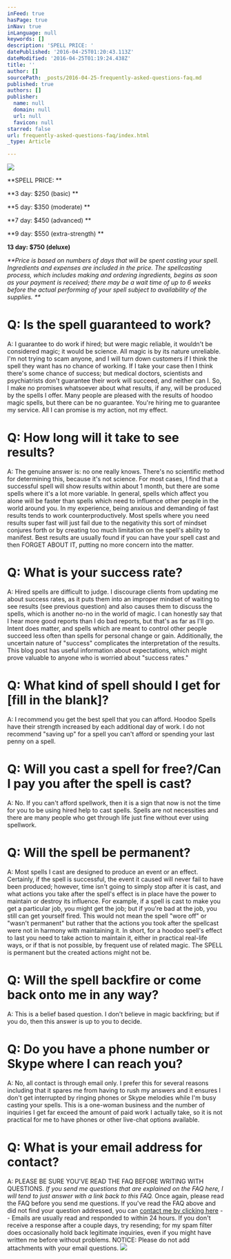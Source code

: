```yaml
---
inFeed: true
hasPage: true
inNav: true
inLanguage: null
keywords: []
description: 'SPELL PRICE: '
datePublished: '2016-04-25T01:20:43.113Z'
dateModified: '2016-04-25T01:19:24.438Z'
title: ''
author: []
sourcePath: _posts/2016-04-25-frequently-asked-questions-faq.md
published: true
authors: []
publisher:
  name: null
  domain: null
  url: null
  favicon: null
starred: false
url: frequently-asked-questions-faq/index.html
_type: Article

---
```

![](https://the-grid-user-content.s3-us-west-2.amazonaws.com/5a7118ea-f3ee-4424-9cdb-11fd53a2b8bd.jpg)

**SPELL PRICE: **

**3 day: $250 (basic) **

**5 day: $350 (moderate) **

**7 day: $450 (advanced) **

**9 day: $550 (extra-strength) **

**13 day: $750 (deluxe)**

_**Price is based on numbers of days that will be spent casting your spell. Ingredients and expenses are included in the price. The spellcasting process, which includes making and ordering ingredients, begins as soon as your payment is received; there may be a wait time of up to 6 weeks before the actual performing of your spell subject to availability of the supplies. **_

# Q: Is the spell guaranteed to work? 

A: I guarantee to do work if hired; but were magic reliable, it wouldn't be considered magic; it would be science. All magic is by its nature unreliable. I'm not trying to scam anyone, and I will turn down customers if I think the spell they want has no chance of working. If I take your case then I think there's some chance of success; but medical doctors, scientists and psychiatrists don't guarantee their work will succeed, and neither can I. So, I make no promises whatsoever about what results, if any, will be produced by the spells I offer. Many people are pleased with the results of hoodoo magic spells, but there can be no guarantee. You're hiring me to guarantee my service. All I can promise is my action, not my effect. 

# Q: How long will it take to see results? 

A: The genuine answer is: no one really knows. There's no scientific method for determining this, because it's not science. For most cases, I find that a successful spell will show results within about 1 month, but there are some spells where it's a lot more variable. In general, spells which affect you alone will be faster than spells which need to influence other people in the world around you. In my experience, being anxious and demanding of fast results tends to work counterproductively. Most spells where you need results super fast will just fail due to the negativity this sort of mindset conjures forth or by creating too much limitation on the spell's ability to manifest. Best results are usually found if you can have your spell cast and then FORGET ABOUT IT, putting no more concern into the matter. 

# Q: What is your success rate? 

A: Hired spells are difficult to judge. I discourage clients from updating me about success rates, as it puts them into an improper mindset of waiting to see results (see previous question) and also causes them to discuss the spells, which is another no-no in the world of magic. I can honestly say that I hear more good reports than I do bad reports, but that's as far as I'll go. Intent does matter, and spells which are meant to control other people succeed less often than spells for personal change or gain. Additionally, the uncertain nature of "success" complicates the interpretation of the results. This blog post has useful information about expectations, which might prove valuable to anyone who is worried about "success rates." 

# Q: What kind of spell should I get for \[fill in the blank\]? 

A: I recommend you get the best spell that you can afford. Hoodoo Spells have their strength increased by each additional day of work. I do not recommend "saving up" for a spell you can't afford or spending your last penny on a spell. 

# Q: Will you cast a spell for free?/Can I pay you after the spell is cast? 

A: No. If you can't afford spellwork, then it is a sign that now is not the time for you to be using hired help to cast spells. Spells are not necessities and there are many people who get through life just fine without ever using spellwork. 

# Q: Will the spell be permanent? 

A: Most spells I cast are designed to produce an event or an effect. Certainly, if the spell is successful, the event it caused will never fail to have been produced; however, time isn't going to simply stop after it is cast, and what actions you take after the spell's effect is in place have the power to maintain or destroy its influence. For example, if a spell is cast to make you get a particular job, you might get the job; but if you're bad at the job, you still can get yourself fired. This would not mean the spell "wore off" or "wasn't permanent" but rather that the actions you took after the spellcast were not in harmony with maintaining it. In short, for a hoodoo spell's effect to last you need to take action to maintain it, either in practical real-life ways, or if that is not possible, by frequent use of related magic. The SPELL is permanent but the created actions might not be. 

# Q: Will the spell backfire or come back onto me in any way? 

A: This is a belief based question. I don't believe in magic backfiring; but if you do, then this answer is up to you to decide. 

# Q: Do you have a phone number or Skype where I can reach you? 

A: No, all contact is through email only. I prefer this for several reasons including that it spares me from having to rush my answers and it ensures I don't get interrupted by ringing phones or Skype melodies while I'm busy casting your spells. This is a one-woman business and the number of inquiries I get far exceed the amount of paid work I actually take, so it is not practical for me to have phones or other live-chat options available. 

# Q: What is your email address for contact? 

A: PLEASE BE SURE YOU'VE READ THE FAQ BEFORE WRITING WITH QUESTIONS. _If you send me questions that are explained on the FAQ here, I will tend to just answer with a link back to this FAQ._ Once again, please read the FAQ before you send me questions. If you've read the FAQ above and did not find your question addressed, you can [contact me by clicking here][0] -- Emails are usually read and responded to within 24 hours. If you don't receive a response after a couple days, try resending; for my spam filter does occasionally hold back legitimate inquiries, even if you might have written me before without problems. NOTICE: Please do not add attachments with your email questions.
![](https://the-grid-user-content.s3-us-west-2.amazonaws.com/b0a0b153-c707-4e62-97e8-9c12f93976b3.jpg)

[0]: mailto:taliastarot@gmail.com